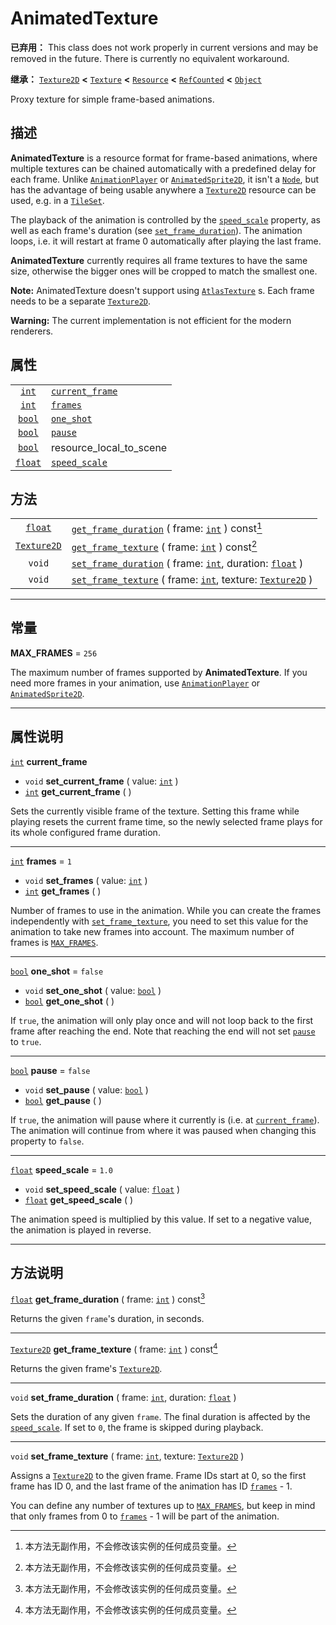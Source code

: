 <!-- ⚠ 请勿编辑本文件 ⚠ -->
<!-- 本文档使用脚本从 WeDot 引擎源码仓库生成。 -->
<!-- 生成脚本：https://github.com/WeDot-Engine/WeDot/tree/4.3/doc/tools/make_md.py； -->
<!-- 原文件：https://github.com/WeDot-Engine/WeDot/tree/4.3/doc/classes/AnimatedTexture.xml。 -->

<div id="_class_animatedtexture"></div>

# AnimatedTexture

**已弃用：** This class does not work properly in current versions and may be removed in the future. There is currently no equivalent workaround.

**继承：** [`Texture2D`](class_texture2d.md) **<** [`Texture`](class_texture.md) **<** [`Resource`](class_resource.md) **<** [`RefCounted`](class_refcounted.md) **<** [`Object`](class_object.md)

Proxy texture for simple frame-based animations.

## 描述

**AnimatedTexture** is a resource format for frame-based animations, where multiple textures can be chained automatically with a predefined delay for each frame. Unlike [`AnimationPlayer`](class_animationplayer.md) or [`AnimatedSprite2D`](class_animatedsprite2d.md), it isn't a [`Node`](class_node.md), but has the advantage of being usable anywhere a [`Texture2D`](class_texture2d.md) resource can be used, e.g. in a [`TileSet`](class_tileset.md).

The playback of the animation is controlled by the [`speed_scale`](class_animatedtexture.md#class_animatedtexture_property_speed_scale) property, as well as each frame's duration (see [`set_frame_duration`](class_animatedtexture.md#class_animatedtexture_method_set_frame_duration)). The animation loops, i.e. it will restart at frame 0 automatically after playing the last frame.

 **AnimatedTexture** currently requires all frame textures to have the same size, otherwise the bigger ones will be cropped to match the smallest one.

 **Note:** AnimatedTexture doesn't support using [`AtlasTexture`](class_atlastexture.md) s. Each frame needs to be a separate [`Texture2D`](class_texture2d.md).

 **Warning:** The current implementation is not efficient for the modern renderers.

## 属性

|||
|:-:|:--|
| [`int`](class_int.md)     | [`current_frame`](class_animatedtexture.md#class_animatedtexture_property_current_frame) |                                                                                                       |
| [`int`](class_int.md)     | [`frames`](class_animatedtexture.md#class_animatedtexture_property_frames)               | ``1``                                                                                                 |
| [`bool`](class_bool.md)   | [`one_shot`](class_animatedtexture.md#class_animatedtexture_property_one_shot)           | ``false``                                                                                             |
| [`bool`](class_bool.md)   | [`pause`](class_animatedtexture.md#class_animatedtexture_property_pause)                 | ``false``                                                                                             |
| [`bool`](class_bool.md)   | resource_local_to_scene                                                                  | ``false`` (overrides [`Resource`](class_resource.md#class_resource_property_resource_local_to_scene)) |
| [`float`](class_float.md) | [`speed_scale`](class_animatedtexture.md#class_animatedtexture_property_speed_scale)     | ``1.0``                                                                                               |

## 方法

|||
|:-:|:--|
| [`float`](class_float.md)         | [`get_frame_duration`](class_animatedtexture.md#class_animatedtexture_method_get_frame_duration) ( frame: [`int`](class_int.md) ) const[^const]                             |
| [`Texture2D`](class_texture2d.md) | [`get_frame_texture`](class_animatedtexture.md#class_animatedtexture_method_get_frame_texture) ( frame: [`int`](class_int.md) ) const[^const]                               |
| `void`                            | [`set_frame_duration`](class_animatedtexture.md#class_animatedtexture_method_set_frame_duration) ( frame: [`int`](class_int.md), duration: [`float`](class_float.md) )      |
| `void`                            | [`set_frame_texture`](class_animatedtexture.md#class_animatedtexture_method_set_frame_texture) ( frame: [`int`](class_int.md), texture: [`Texture2D`](class_texture2d.md) ) |

<!-- rst-class:: classref-section-separator -->

---

## 常量

<div id="_class_animatedtexture_constant_max_frames"></div>

**MAX_FRAMES** = ``256`` <div id="class_animatedtexture_constant_max_frames"></div>

The maximum number of frames supported by **AnimatedTexture**. If you need more frames in your animation, use [`AnimationPlayer`](class_animationplayer.md) or [`AnimatedSprite2D`](class_animatedsprite2d.md).

<!-- rst-class:: classref-section-separator -->

---

## 属性说明

<div id="_class_animatedtexture_property_current_frame"></div>

[`int`](class_int.md) **current_frame** <div id="class_animatedtexture_property_current_frame"></div>

- `void` **set_current_frame** ( value: [`int`](class_int.md) )
- [`int`](class_int.md) **get_current_frame** ( )

Sets the currently visible frame of the texture. Setting this frame while playing resets the current frame time, so the newly selected frame plays for its whole configured frame duration.

<!-- rst-class:: classref-item-separator -->

---

<div id="_class_animatedtexture_property_frames"></div>

[`int`](class_int.md) **frames** = ``1`` <div id="class_animatedtexture_property_frames"></div>

- `void` **set_frames** ( value: [`int`](class_int.md) )
- [`int`](class_int.md) **get_frames** ( )

Number of frames to use in the animation. While you can create the frames independently with [`set_frame_texture`](class_animatedtexture.md#class_animatedtexture_method_set_frame_texture), you need to set this value for the animation to take new frames into account. The maximum number of frames is [`MAX_FRAMES`](class_animatedtexture.md#class_animatedtexture_constant_max_frames).

<!-- rst-class:: classref-item-separator -->

---

<div id="_class_animatedtexture_property_one_shot"></div>

[`bool`](class_bool.md) **one_shot** = ``false`` <div id="class_animatedtexture_property_one_shot"></div>

- `void` **set_one_shot** ( value: [`bool`](class_bool.md) )
- [`bool`](class_bool.md) **get_one_shot** ( )

If `true`, the animation will only play once and will not loop back to the first frame after reaching the end. Note that reaching the end will not set [`pause`](class_animatedtexture.md#class_animatedtexture_property_pause) to `true`.

<!-- rst-class:: classref-item-separator -->

---

<div id="_class_animatedtexture_property_pause"></div>

[`bool`](class_bool.md) **pause** = ``false`` <div id="class_animatedtexture_property_pause"></div>

- `void` **set_pause** ( value: [`bool`](class_bool.md) )
- [`bool`](class_bool.md) **get_pause** ( )

If `true`, the animation will pause where it currently is (i.e. at [`current_frame`](class_animatedtexture.md#class_animatedtexture_property_current_frame)). The animation will continue from where it was paused when changing this property to `false`.

<!-- rst-class:: classref-item-separator -->

---

<div id="_class_animatedtexture_property_speed_scale"></div>

[`float`](class_float.md) **speed_scale** = ``1.0`` <div id="class_animatedtexture_property_speed_scale"></div>

- `void` **set_speed_scale** ( value: [`float`](class_float.md) )
- [`float`](class_float.md) **get_speed_scale** ( )

The animation speed is multiplied by this value. If set to a negative value, the animation is played in reverse.

<!-- rst-class:: classref-section-separator -->

---

## 方法说明

<div id="_class_animatedtexture_method_get_frame_duration"></div>

[`float`](class_float.md) **get_frame_duration** ( frame: [`int`](class_int.md) ) const[^const]<div id="class_animatedtexture_method_get_frame_duration"></div>

Returns the given `frame`'s duration, in seconds.

<!-- rst-class:: classref-item-separator -->

---

<div id="_class_animatedtexture_method_get_frame_texture"></div>

[`Texture2D`](class_texture2d.md) **get_frame_texture** ( frame: [`int`](class_int.md) ) const[^const]<div id="class_animatedtexture_method_get_frame_texture"></div>

Returns the given frame's [`Texture2D`](class_texture2d.md).

<!-- rst-class:: classref-item-separator -->

---

<div id="_class_animatedtexture_method_set_frame_duration"></div>

`void` **set_frame_duration** ( frame: [`int`](class_int.md), duration: [`float`](class_float.md) )<div id="class_animatedtexture_method_set_frame_duration"></div>

Sets the duration of any given `frame`. The final duration is affected by the [`speed_scale`](class_animatedtexture.md#class_animatedtexture_property_speed_scale). If set to `0`, the frame is skipped during playback.

<!-- rst-class:: classref-item-separator -->

---

<div id="_class_animatedtexture_method_set_frame_texture"></div>

`void` **set_frame_texture** ( frame: [`int`](class_int.md), texture: [`Texture2D`](class_texture2d.md) )<div id="class_animatedtexture_method_set_frame_texture"></div>

Assigns a [`Texture2D`](class_texture2d.md) to the given frame. Frame IDs start at 0, so the first frame has ID 0, and the last frame of the animation has ID [`frames`](class_animatedtexture.md#class_animatedtexture_property_frames) - 1.

You can define any number of textures up to [`MAX_FRAMES`](class_animatedtexture.md#class_animatedtexture_constant_max_frames), but keep in mind that only frames from 0 to [`frames`](class_animatedtexture.md#class_animatedtexture_property_frames) - 1 will be part of the animation.

[^virtual]: 本方法通常需要用户覆盖才能生效。
[^const]: 本方法无副作用，不会修改该实例的任何成员变量。
[^vararg]: 本方法除了能接受在此处描述的参数外，还能够继续接受任意数量的参数。
[^constructor]: 本方法用于构造某个类型。
[^static]: 调用本方法无需实例，可直接使用类名进行调用。
[^operator]: 本方法描述的是使用本类型作为左操作数的有效运算符。
[^bitfield]: 这个值是由下列位标志构成位掩码的整数。
[^void]: 无返回值。
